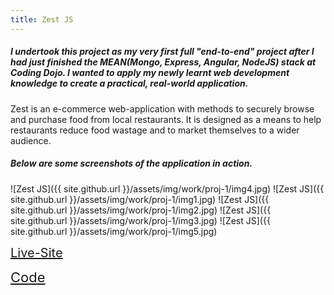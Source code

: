 ```yaml
---
title: Zest JS
---
```

##### I undertook this project as my very first full "end-to-end" project after I had just finished the MEAN(Mongo, Express, Angular, NodeJS) stack at Coding Dojo. I wanted to apply my newly learnt web development knowledge to create a practical, real-world application.

Zest is an e-commerce web-application with methods to securely browse and purchase food from local restaurants. It is designed as a means to help restaurants reduce food wastage and to market themselves to a wider audience.

##### Below are some screenshots of the application in action.

![Zest JS]({{ site.github.url }}/assets/img/work/proj-1/img4.jpg)
![Zest JS]({{ site.github.url }}/assets/img/work/proj-1/img1.jpg)
![Zest JS]({{ site.github.url }}/assets/img/work/proj-1/img2.jpg)
![Zest JS]({{ site.github.url }}/assets/img/work/proj-1/img3.jpg)
![Zest JS]({{ site.github.url }}/assets/img/work/proj-1/img5.jpg)



<a href="https://zest.stamplayapp.com" style="font-size:20px" target="_blank"> Live-Site </a>

<a href="https://github.com/crikeli/ZestJS" class="icon-github" style="font-size:22px" target="_blank"> Code </a>

